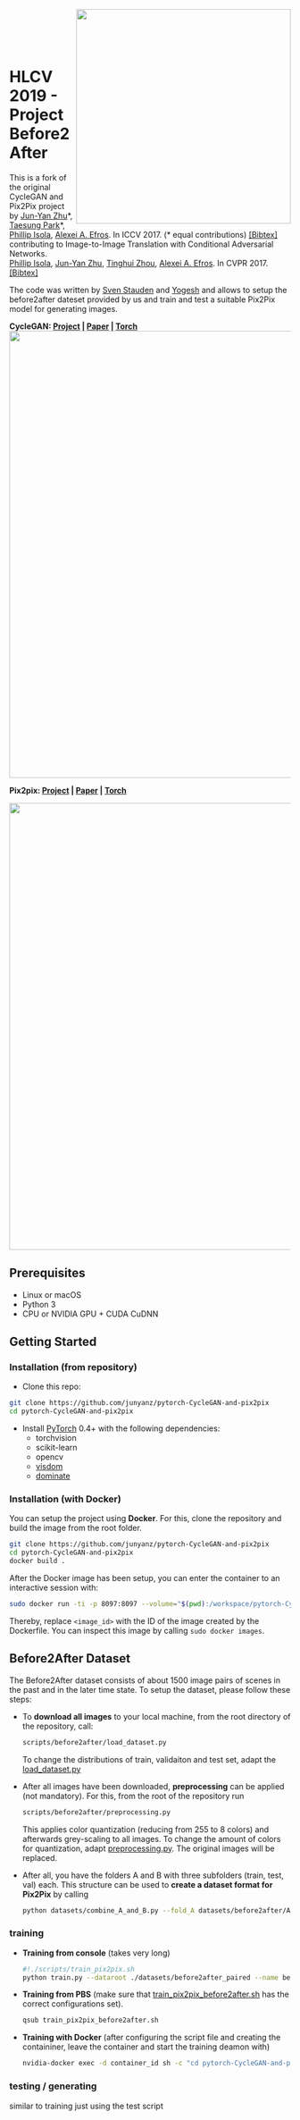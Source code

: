 <img src='imgs/horse2zebra.gif' align="right" width=384>

<br><br><br>

# HLCV 2019 - Project Before2After

This is a fork of the original CycleGAN and Pix2Pix project by [Jun-Yan Zhu](https://people.eecs.berkeley.edu/~junyanz/)\*,  [Taesung Park](https://taesung.me/)\*, [Phillip Isola](https://people.eecs.berkeley.edu/~isola/), [Alexei A. Efros](https://people.eecs.berkeley.edu/~efros). In ICCV 2017. (* equal contributions) [[Bibtex]](https://junyanz.github.io/CycleGAN/CycleGAN.txt) contributing to Image-to-Image Translation with Conditional Adversarial Networks.<br>
[Phillip Isola](https://people.eecs.berkeley.edu/~isola), [Jun-Yan Zhu](https://people.eecs.berkeley.edu/~junyanz), [Tinghui Zhou](https://people.eecs.berkeley.edu/~tinghuiz), [Alexei A. Efros](https://people.eecs.berkeley.edu/~efros). In CVPR 2017. [[Bibtex]](http://people.csail.mit.edu/junyanz/projects/pix2pix/pix2pix.bib)

The code was written by [Sven Stauden](https://github.com/sstauden) and [Yogesh](https://github.com/b-yogesh) and allows to setup the before2after dateset provided by us and train and test a suitable Pix2Pix model for generating images.

**CycleGAN: [Project](https://junyanz.github.io/CycleGAN/) |  [Paper](https://arxiv.org/pdf/1703.10593.pdf) |  [Torch](https://github.com/junyanz/CycleGAN)**
<img src="https://junyanz.github.io/CycleGAN/images/teaser_high_res.jpg" width="800"/>


**Pix2pix:  [Project](https://phillipi.github.io/pix2pix/) |  [Paper](https://arxiv.org/pdf/1611.07004.pdf) |  [Torch](https://github.com/phillipi/pix2pix)**

<img src="https://phillipi.github.io/pix2pix/images/teaser_v3.png" width="800px"/>

## Prerequisites

- Linux or macOS
- Python 3
- CPU or NVIDIA GPU + CUDA CuDNN

## Getting Started

### Installation (from repository)

- Clone this repo:

```bash
git clone https://github.com/junyanz/pytorch-CycleGAN-and-pix2pix
cd pytorch-CycleGAN-and-pix2pix
```

- Install [PyTorch](http://pytorch.org) 0.4+ with the following dependencies:
  - torchvision
  - scikit-learn
  - opencv
  - [visdom](https://github.com/facebookresearch/visdom) 
  - [dominate](https://github.com/Knio/dominate)

### Installation (with Docker)

You can setup the project using **Docker**. For this, clone the repository and build the image from the root folder.

```bash
git clone https://github.com/junyanz/pytorch-CycleGAN-and-pix2pix
cd pytorch-CycleGAN-and-pix2pix
docker build .
```

After the Docker image has been setup, you can enter the container to an interactive session with:

```bash
sudo docker run -ti -p 8097:8097 --volume="$(pwd):/workspace/pytorch-CycleGAN-and-pix2pix" <image_id> bash
```

Thereby, replace `<image_id>` with the ID of the image created by the Dockerfile. You can inspect this image by calling `sudo docker images`.

## Before2After Dataset

The Before2After dataset consists of about 1500 image pairs of scenes in the past and in the later time state. To setup the dataset, please follow these steps:

- To **download all images** to your local machine, from the root directory of the repository, call:

    ```bash
    scripts/before2after/load_dataset.py
    ```

    To change the distributions of train, validaiton and test set, adapt the [load_dataset.py](scripts/before2after/load_dataset.py)

- After all images have been downloaded, **preprocessing** can be applied (not mandatory). For this, from the root of the repository run

    ```bash
    scripts/before2after/preprocessing.py
    ```

    This applies color quantization (reducing from 255 to 8 colors) and afterwards grey-scaling to all images. To change the amount of colors for quantization, adapt [preprocessing.py](scripts/before2after/preprocessing.py). The original images will be replaced.

- After all, you have the folders A and B with three subfolders (train, test, val) each. This structure can be used to **create a dataset format for Pix2Pix** by calling

    ```bash
    python datasets/combine_A_and_B.py --fold_A datasets/before2after/A --fold_B datasets/before2after/B --fold_AB datasets/before2after_paired
    ```

### training

- **Training from console** (takes very long)

    ```bash
    #!./scripts/train_pix2pix.sh
    python train.py --dataroot ./datasets/before2after_paired --name before2after --display_id 0 --model pix2pix --netG unet_256 --direction AtoB --lambda_L1 100 --dataset_mode aligned --norm batch --pool_size 0
    ```

- **Training from PBS** (make sure that [train_pix2pix_before2after.sh](scripts/train_pix2pix_before2after.sh) has the correct configurations set).

    ```bash
    qsub train_pix2pix_before2after.sh
    ```

- **Training with Docker** (after configuring the script file and creating the containiner, leave the container and start the training deamon with)

    ```bash
    nvidia-docker exec -d container_id sh -c "cd pytorch-CycleGAN-and-pix2pix; ./scripts/train_pix2pix.sh"
    ```

### testing / generating

similar to training just using the test script
